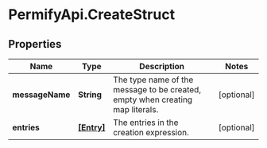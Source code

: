 # PermifyApi.CreateStruct

## Properties

Name | Type | Description | Notes
------------ | ------------- | ------------- | -------------
**messageName** | **String** | The type name of the message to be created, empty when creating map literals. | [optional] 
**entries** | [**[Entry]**](Entry.md) | The entries in the creation expression. | [optional] 


